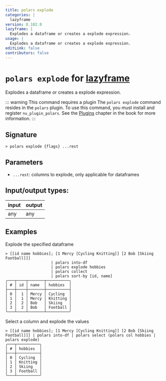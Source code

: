 ```yaml
---
title: polars explode
categories: |
  lazyframe
version: 0.102.0
lazyframe: |
  Explodes a dataframe or creates a explode expression.
usage: |
  Explodes a dataframe or creates a explode expression.
editLink: false
contributors: false
---
```

<!-- This file is automatically generated. Please edit the command in https://github.com/nushell/nushell instead. -->

# `polars explode` for [lazyframe](/commands/categories/lazyframe.md)

<div class='command-title'>Explodes a dataframe or creates a explode expression.</div>

::: warning This command requires a plugin
The `polars explode` command resides in the `polars` plugin.
To use this command, you must install and register `nu_plugin_polars`.
See the [Plugins](/book/plugins.html) chapter in the book for more information.
:::


## Signature

```> polars explode {flags} ...rest```

## Parameters

 -  `...rest`: columns to explode, only applicable for dataframes


## Input/output types:

| input | output |
| ----- | ------ |
| any   | any    |

## Examples

Explode the specified dataframe
```nu
> [[id name hobbies]; [1 Mercy [Cycling Knitting]] [2 Bob [Skiing Football]]]
                    | polars into-df
                    | polars explode hobbies
                    | polars collect
                    | polars sort-by [id, name]
╭───┬────┬───────┬──────────╮
│ # │ id │ name  │ hobbies  │
├───┼────┼───────┼──────────┤
│ 0 │  1 │ Mercy │ Cycling  │
│ 1 │  1 │ Mercy │ Knitting │
│ 2 │  2 │ Bob   │ Skiing   │
│ 3 │  2 │ Bob   │ Football │
╰───┴────┴───────┴──────────╯

```

Select a column and explode the values
```nu
> [[id name hobbies]; [1 Mercy [Cycling Knitting]] [2 Bob [Skiing Football]]] | polars into-df | polars select (polars col hobbies | polars explode)
╭───┬──────────╮
│ # │ hobbies  │
├───┼──────────┤
│ 0 │ Cycling  │
│ 1 │ Knitting │
│ 2 │ Skiing   │
│ 3 │ Football │
╰───┴──────────╯

```
